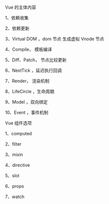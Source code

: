 Vue 的主体内容

1、依赖收集

2、依赖更新

3、Virtual DOM ，dom 节点 生成虚拟 Vnode 节点

4、Compile， 模板编译

5、Diff、Patch， 节点比较更新

6、NextTick ，延迟执行回调

7、Render， 渲染机制

8、LifeCircle ，生命周期

9、Model ，双向绑定

10、Event ，事件机制

Vue 组件选项

1、computed

2、filter

3、mixin

4、directive

5、slot

6、props

7、watch
